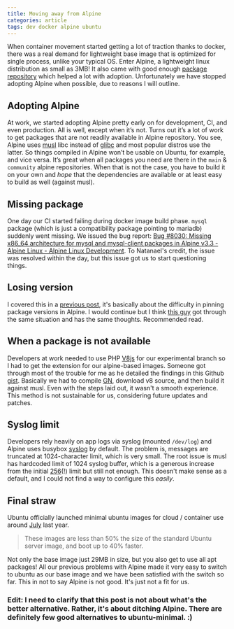 ```yaml
---
title: Moving away from Alpine
categories: article
tags: dev docker alpine ubuntu
---
```


When container movement started getting a lot of traction thanks to docker, there was a real demand for lightweight base image that is optimized for single process, unlike your typical OS. Enter Alpine, a lightweight linux distribution as small as 3MB! It also came with good enough [package repository](https://pkgs.alpinelinux.org/packages) which helped a lot with adoption. Unfortunately we have stopped adopting Alpine when possible, due to reasons I will outline.

## Adopting Alpine
At work, we started adopting Alpine pretty early on for development, CI, and even production. All is well, except when it’s not. Turns out it’s a lot of work to get packages that are not readily available in Alpine repository. You see, Alpine uses [musl](http://www.musl-libc.org/) libc instead of [glibc](https://www.gnu.org/software/libc/) and most popular distros use the latter. So things compiled in Alpine won’t be usable on Ubuntu, for example, and vice versa. It’s great when all packages you need are there in the `main` & `community` alpine repositories. When that is not the case, you have to build it on your own and _hope_ that the dependencies are available or at least easy to build as well (against musl).

## Missing package
One day our CI started failing during docker image build phase. `mysql` package (which is just a compatibility package pointing to mariadb) suddenly went missing. We issued the bug report: [Bug #8030: Missing x86_64 architecture for mysql and mysql-client packages in Alpine v3.3 - Alpine Linux - Alpine Linux Development](https://bugs.alpinelinux.org/issues/8030). To Natanael's credit, the issue was resolved within the day, but this issue got us to start questioning things.

## Losing version
I covered this in a [previous post](https://ibnusani.com/article/php-curl-segfault/), it's basically about the difficulty in pinning package versions in Alpine. I would continue but I think [this guy](https://medium.com/@stschindler/the-problem-with-docker-and-alpines-package-pinning-18346593e891) got through the same situation and has the same thoughts. Recommended read.

## When a package is not available
Developers at work needed to use PHP [V8js](http://php.net/manual/en/book.v8js.php) for our experimental branch so I had to get the extension for our alpine-based images. Someone got through most of the trouble for me as he detailed the findings in this Github [gist](https://gist.github.com/tylerchr/15a74b05944cfb90729db6a51265b6c9). Basically we had to compile [GN](https://gn.googlesource.com/gn/), download v8 source, and then build it against musl. Even with the steps laid out, it wasn't a smooth experience. This method is not sustainable for us, considering future updates and patches.

## Syslog limit
Developers rely heavily on app logs via syslog (mounted `/dev/log`) and Alpine uses busybox [syslog](https://wiki.alpinelinux.org/wiki/Syslog) by default. The problem is, messages are truncated at 1024-character limit, which is very small. The root issue is musl has hardcoded limit of 1024 syslog buffer, which is a generous increase from the initial [256](https://git.musl-libc.org/cgit/musl/commit/src/misc/syslog.c?id=3f65494a4cb2544eb16af3fa64a161bd8142f487)(!) limit but still not enough. This doesn't make sense as a default, and I could not find a way to configure this _easily_.

## Final straw
Ubuntu officially launched minimal ubuntu images for cloud / container use around [July](https://blog.ubuntu.com/2018/07/09/minimal-ubuntu-released) last year.

> These images are less than 50% the size of the standard Ubuntu server image, and boot up to 40% faster.

Not only the base image just 29MB in size, but you also get to use all apt packages! All our previous problems with Alpine made it very easy to switch to ubuntu as our base image and we have been satisfied with the switch so far. This in not to say Alpine is not good. It's just not a fit for us.

### Edit: I need to clarify that this post is not about what's the better alternative. Rather, it's about ditching Alpine. There are definitely few good alternatives to ubuntu-minimal. :)
